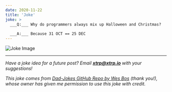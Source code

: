 ```yaml
---
date: 2020-11-22
title: 'Joke'
joke: >
  ___Q:___ Why do programmers always mix up Halloween and Christmas?
  
  ___A:___ Because 31 OCT == 25 DEC
---
```


![Joke Image](https://private.xtrp.io/projects/DailyDeveloperJokes/public_image_server/images/5e125905d1ad3.png)

---
*Have a joke idea for a future post? Email **[xtrp@xtrp.io](mailto:xtrp@xtrp.io)** with your suggestions!*

*This joke comes from [Dad-Jokes GitHub Repo by Wes Bos](https://github.com/wesbos/dad-jokes) (thank you!), whose owner has given me permission to use this joke with credit.*

<!-- 
Joke text:
**Q:** Why do programmers always mix up Halloween and Christmas?

**A:** Because 31 OCT == 25 DEC
 -->

